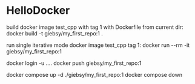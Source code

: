 # HelloDocker

build docker image test_cpp with tag 1 with Dockerfile from current dir:
docker build -t giebsy/my_first_repo:1 .

run single iterative mode docker image test_cpp tag 1:
docker run --rm -it giebsy/my_first_repo:1

docker login -u ....
docker push giebsy/my_first_repo:1

 docker compose up -d
 ./giebsy/my_first_repo:1
 docker compose down
